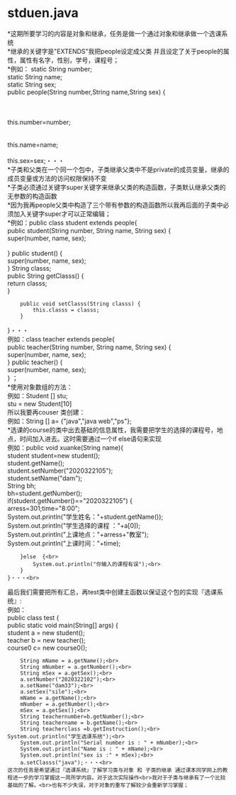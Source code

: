 # stduen.java
*这期所要学习的内容是对象和继承，任务是做一个通过对象和继承做一个选课系统<br>
*继承的关键字是"EXTENDS"我把people设定成父类 并且设定了关于people的属性，属性有名字，性别，学号，课程号；<br>
*例如：	static String number;<br>
		static String name;<br>
		static String sex;<br>
		public people(String number,String name,String sex) {<br><br><br><br>
			this.number=number;<br><br><br>
			this.name=name;<br><br>
			this.sex=sex;・・・<br>
*子类和父类在一个同一个包中，子类继承父类中不是private的成员变量，继承的成员变量或方法的访问权限保持不变<br>
*子类必须通过关键字super关键字来继承父类的构造函数，子类默认继承父类的无参数的构造函数<br>
*因为我再people父类中构造了三个带有参数的构造函数所以我再后面的子类中必须加入关键字super才可以正常编辑；<br>
*例如：public class student extends people{<br>
		public student(String number, String name, String sex) {<br>
			super(number, name, sex);<br>	
		}
		public student() {<br>
			super(number, name, sex);<br>
		}
	    String classs;<br>
		public String getClasss() {<br>
			return classs;<br>
		}

		public void setClasss(String classs) {
			this.classs = classs;
		}
		
}・・・<br>
例如：class teacher extends people{<br>
	public teacher(String number, String name, String sex) {<br>
		super(number, name, sex);<br>
	}
	public teacher() {<br>
		super(number, name, sex);<br>
	}  ；<br>
  *使用对象数组的方法：<br>
  例如：Student [] stu;<br>
  stu = new Student[10]<br>
  所以我要再couser 类创建：<br>
  例如：String [] a= {"java","java web","ps"};<br>
  *选课的course的类中出去基础的信息属性，我需要把学生的选择的课程号，地点，时间加入进去。这时需要通过一个if else语句来实现<br>
  例如：public void xuanke(String name){<br>
		student student=new student();<br>
		student.getName();<br>
		student.setNumber("2020322105");<br>
		student.setName("dam");<br>
		String bh;<br>
		bh=student.getNumber();<br>
	    if(student.getNumber()=="2020322105") {<br>
	    	arress=301;time="8:00";<br>
	    	System.out.println("学生姓名："+student.getName());<br>
	    	System.out.println("学生选择的课程 ："+a[0]);<br>
	    	System.out.println("上课地点："+arress+"教室");<br>
	    	System.out.println("上课时间："+time);<br>
	    	
	    }else  {<br>
	    	System.out.println("你输入的课程有误");<br>
	    }
	}・・・<br>
  最后我们需要把所有汇总，再test类中创建主函数以保证这个包的实现『选课系统』:<br>
  例如：<br>
  public class test {<br>
	public static void main(String[] args) {<br>
		student a = new student();<br>
		teacher b = new teacher();<br>
		course0 c= new course0();<br>
		
		String mName = a.getName();<br>
		String mNumber = a.getNumber();<br>
		String mSex = a.getSex();<br>
		a.setNumber("2020322102");<br>
		a.setName("dam33");<br>
		a.setSex("sile");<br>
     	mName = a.getName();<br>
		mNumber = a.getNumber();<br>
		mSex = a.getSex();<br>
		String teachernumber=b.getNumber();<br>
		String teachername = b.getName();<br>
		String teacherclass =b.getInstruction();<br>
    System.out.println("学生选课系统");<br>
		System.out.println("Serial number is : " + mNumber);<br>
		System.out.println("Name is : " + mName);<br>
		System.out.println("sex is :" + mSex);<br>
		a.setClasss("java");・・・<br>
    这次的任务是希望通过『选课系统』了解学习类与对象 和 子类的继承 通过课本同学网上的教程进一步的学习掌握这一周所学内容。对于这次实际操作<br>我对于子类与继承有了一个比较基础的了解。<br>也有不少失误，对于对象的重写了解较少会重新学习掌握；

